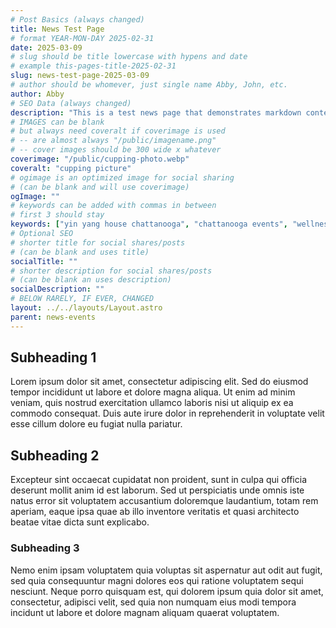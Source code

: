 ```yaml
---
# Post Basics (always changed)
title: News Test Page
# format YEAR-MON-DAY 2025-02-31
date: 2025-03-09
# slug should be title lowercase with hypens and date
# example this-pages-title-2025-02-31
slug: news-test-page-2025-03-09
# author should be whomever, just single name Abby, John, etc.
author: Abby
# SEO Data (always changed)
description: "This is a test news page that demonstrates markdown content with enhanced SEO and social sharing capabilities."
# IMAGES can be blank
# but always need coveralt if coverimage is used
# -- are almost always "/public/imagename.png"
# -- cover images should be 300 wide x whatever
coverimage: "/public/cupping-photo.webp"
coveralt: "cupping picture"
# ogimage is an optimized image for social sharing 
# (can be blank and will use coverimage)
ogImage: ""
# keywords can be added with commas in between
# first 3 should stay 
keywords: ["yin yang house chattanooga", "chattanooga events", "wellness events"]
# Optional SEO
# shorter title for social shares/posts 
# (can be blank and uses title)
socialTitle: ""  
# shorter description for social shares/posts 
# (can be blank an uses description)
socialDescription: "" 
# BELOW RARELY, IF EVER, CHANGED
layout: ../../layouts/Layout.astro
parent: news-events
---
```


## Subheading 1 
Lorem ipsum dolor sit amet, consectetur adipiscing elit. Sed do eiusmod tempor incididunt ut labore et dolore magna aliqua. Ut enim ad minim veniam, quis nostrud exercitation ullamco laboris nisi ut aliquip ex ea commodo consequat. Duis aute irure dolor in reprehenderit in voluptate velit esse cillum dolore eu fugiat nulla pariatur.

## Subheading 2
Excepteur sint occaecat cupidatat non proident, sunt in culpa qui officia deserunt mollit anim id est laborum. Sed ut perspiciatis unde omnis iste natus error sit voluptatem accusantium doloremque laudantium, totam rem aperiam, eaque ipsa quae ab illo inventore veritatis et quasi architecto beatae vitae dicta sunt explicabo.

### Subheading 3
Nemo enim ipsam voluptatem quia voluptas sit aspernatur aut odit aut fugit, sed quia consequuntur magni dolores eos qui ratione voluptatem sequi nesciunt. Neque porro quisquam est, qui dolorem ipsum quia dolor sit amet, consectetur, adipisci velit, sed quia non numquam eius modi tempora incidunt ut labore et dolore magnam aliquam quaerat voluptatem.

